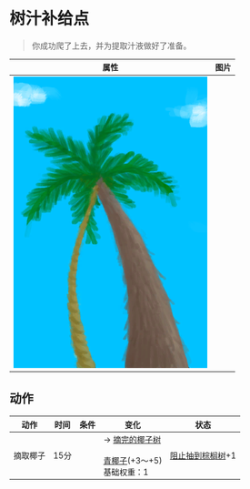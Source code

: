 # 树汁补给点  
> 你成功爬了上去，并为提取汁液做好了准备。  
  
  属性  |   图片   
 ----  |  ----:   
   |  ![](Sprite/SapStation.png)   
  
## 动作  
动作  |  时间  |  条件  |  变化  |  状态  
----  |  ----  |  ----  |  ----  |  ----  
摘取椰子<br>  |  15分  |    |  → [摘完的椰子树](PalmTreeCleared.md)<br><br>[青椰子](CoconutHusked.md)(+3～+5)<br>基础权重：1<br>  |  [阻止抽到棕榈树](PalmTreeKiller.md)+1  
